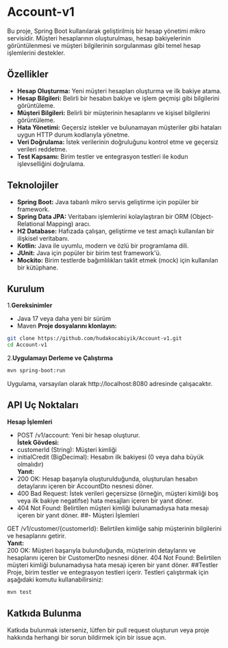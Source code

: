 # Account-v1

Bu proje, Spring Boot kullanılarak geliştirilmiş bir hesap yönetimi mikro servisidir. Müşteri hesaplarının oluşturulması, hesap bakiyelerinin görüntülenmesi ve müşteri bilgilerinin sorgulanması gibi temel hesap işlemlerini destekler.
## Özellikler
- **Hesap Oluşturma:** Yeni müşteri hesapları oluşturma ve ilk bakiye atama.
- **Hesap Bilgileri:** Belirli bir hesabın bakiye ve işlem geçmişi gibi bilgilerini görüntüleme.
- **Müşteri Bilgileri:** Belirli bir müşterinin hesaplarını ve kişisel bilgilerini görüntüleme.
- **Hata Yönetimi:** Geçersiz istekler ve bulunamayan müşteriler gibi hataları uygun HTTP durum kodlarıyla yönetme.
- **Veri Doğrulama:** İstek verilerinin doğruluğunu kontrol etme ve geçersiz verileri reddetme.
- **Test Kapsamı:** Birim testler ve entegrasyon testleri ile kodun işlevselliğini doğrulama.
## Teknolojiler
- **Spring Boot:** Java tabanlı mikro servis geliştirme için popüler bir framework.
- **Spring Data JPA:** Veritabanı işlemlerini kolaylaştıran bir ORM (Object-Relational Mapping) aracı.
- **H2 Database:** Hafızada çalışan, geliştirme ve test amaçlı kullanılan bir ilişkisel veritabanı.
- **Kotlin:** Java ile uyumlu, modern ve özlü bir programlama dili.
- **JUnit:** Java için popüler bir birim test framework'ü.
- **Mockito:** Birim testlerde bağımlılıkları taklit etmek (mock) için kullanılan bir kütüphane.

## Kurulum
 1.**Gereksinimler**
- Java 17 veya daha yeni bir sürüm
- Maven
**Proje dosyalarını klonlayın:**
```bash
git clone https://github.com/hudakocabiyik/Account-v1.git
cd Account-v1
```
2.**Uygulamayı Derleme ve Çalıştırma**
```bash
mvn spring-boot:run
```
Uygulama, varsayılan olarak http://localhost:8080 adresinde çalışacaktır.

## API Uç Noktaları
**Hesap İşlemleri**
- POST /v1/account: Yeni bir hesap oluşturur.  
**İstek Gövdesi:**  
- customerId (String): Müşteri kimliği
- initialCredit (BigDecimal): Hesabın ilk bakiyesi (0 veya daha büyük olmalıdır)  
 **Yanıt:**  
- 200 OK: Hesap başarıyla oluşturulduğunda, oluşturulan hesabın detaylarını içeren bir AccountDto nesnesi döner.
- 400 Bad Request: İstek verileri geçersizse (örneğin, müşteri kimliği boş veya ilk bakiye negatifse) hata mesajları içeren bir yanıt döner.
- 404 Not Found: Belirtilen müşteri kimliği bulunamadıysa hata mesajı içeren bir yanıt döner.
##- Müşteri İşlemleri

GET /v1/customer/{customerId}: Belirtilen kimliğe sahip müşterinin bilgilerini ve hesaplarını getirir.  
**Yanıt:**  
200 OK: Müşteri başarıyla bulunduğunda, müşterinin detaylarını ve hesaplarını içeren bir CustomerDto nesnesi döner.
404 Not Found: Belirtilen müşteri kimliği bulunamadıysa hata mesajı içeren bir yanıt döner.
##Testler
Proje, birim testler ve entegrasyon testleri içerir. Testleri çalıştırmak için aşağıdaki komutu kullanabilirsiniz:
```bash
mvn test
```
## Katkıda Bulunma
Katkıda bulunmak isterseniz, lütfen bir pull request oluşturun veya proje hakkında herhangi bir sorun bildirmek için bir issue açın.
